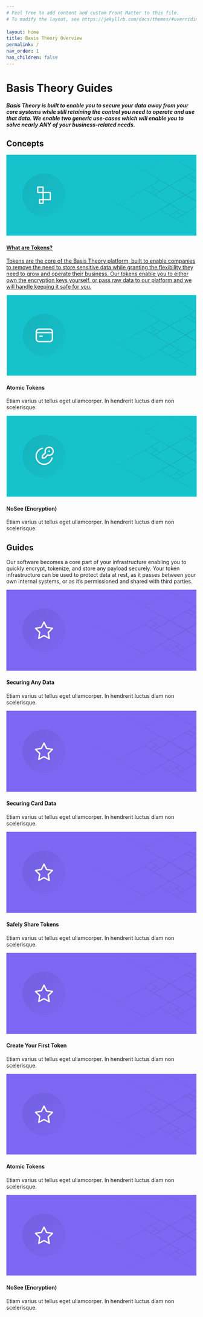 ```yaml
---
# Feel free to add content and custom Front Matter to this file.
# To modify the layout, see https://jekyllrb.com/docs/themes/#overriding-theme-defaults

layout: home
title: Basis Theory Overview
permalink: /
nav_order: 1
has_children: false
---
```

<html>
    <head>
        <meta charset="utf-8">
        <title>Basis Theory Overview</title>
    </head>
    <body>
        <div id="header">
            <h1>Basis Theory Guides</h1>
            <h5>Basis Theory is built to enable you to secure your data away from your core systems while still retaining the control you need to operate and use that data. We enable two generic use-cases which will enable you to solve nearly ANY of your business-related needs.</h5>
        </div>
        <div id="container">
            <h2 class="no_toc">Concepts</h2>
            <div class="card-box">
                <a href= "/concepts/2021/08/11/what-are-token.html">
                    <div class="card">
                        <img src="./assets/images/card1.svg">
                        <div class="container">
                            <h4>What are Tokens?</h4>
                            <p>Tokens are the core of the Basis Theory platform, built to enable companies to remove the need to store sensitive data while granting the flexibility they need to grow and operate their business. Our tokens enable you to either own the encryption keys yourself, or pass raw data to our platform and we will handle keeping it safe for you. </p>
                        </div>
                    </div>
                </a>
                <div class="card">
                    <img src="assets/images/card2.svg">
                    <div class="container">
                        <h4>Atomic Tokens</h4>
                        <p>Etiam varius ut tellus eget ullamcorper. In hendrerit luctus diam non scelerisque.</p>
                    </div>
                </div>
                <div class="card">
                    <img src="./assets/images/card3.svg">
                    <div class="container">
                        <h4>NoSee (Encryption)</h4>
                        <p>Etiam varius ut tellus eget ullamcorper. In hendrerit luctus diam non scelerisque.</p>
                    </div>
                </div>
            </div>
            <h2 class="no_toc">Guides</h2>
            <p>Our software becomes a core part of your infrastructure enabling you to quickly encrypt, tokenize, and store any payload securely. Your token infrastructure can be used to protect data at rest, as it passes between your own internal systems, or as it’s permissioned and shared with third parties.</p>
            <div class="card-box">
                <div class="card">
                    <img src="./assets/images/card4.svg">
                    <div class="container">
                        <h4>Securing Any Data</h4>
                        <p>Etiam varius ut tellus eget ullamcorper. In hendrerit luctus diam non scelerisque.</p>
                    </div>
                </div>
                <div class="card">
                    <img src="./assets/images/card4.svg">
                    <div class="container">
                        <h4>Securing Card Data</h4>
                        <p>Etiam varius ut tellus eget ullamcorper. In hendrerit luctus diam non scelerisque.</p>
                    </div>
                </div>
                <div class="card">
                    <img src="./assets/images/card4.svg">
                    <div class="container">
                        <h4>Safely Share Tokens</h4>
                        <p>Etiam varius ut tellus eget ullamcorper. In hendrerit luctus diam non scelerisque.</p>
                    </div>
                </div>
                <div class="card">
                    <img src="./assets/images/card4.svg">
                    <div class="container">
                        <h4>Create Your First Token</h4>
                        <p>Etiam varius ut tellus eget ullamcorper. In hendrerit luctus diam non scelerisque.</p>
                    </div>
                </div>
                <div class="card">
                    <img src="./assets/images/card4.svg">
                    <div class="container">
                        <h4>Atomic Tokens</h4>
                        <p>Etiam varius ut tellus eget ullamcorper. In hendrerit luctus diam non scelerisque.</p>
                    </div>
                </div>
                <div class="card">
                    <img src="./assets/images/card4.svg">
                    <div class="container">
                        <h4>NoSee (Encryption)</h4>
                        <p>Etiam varius ut tellus eget ullamcorper. In hendrerit luctus diam non scelerisque.</p>
                    </div>
                </div>
            </div>
        </div>
    </body>
</html>